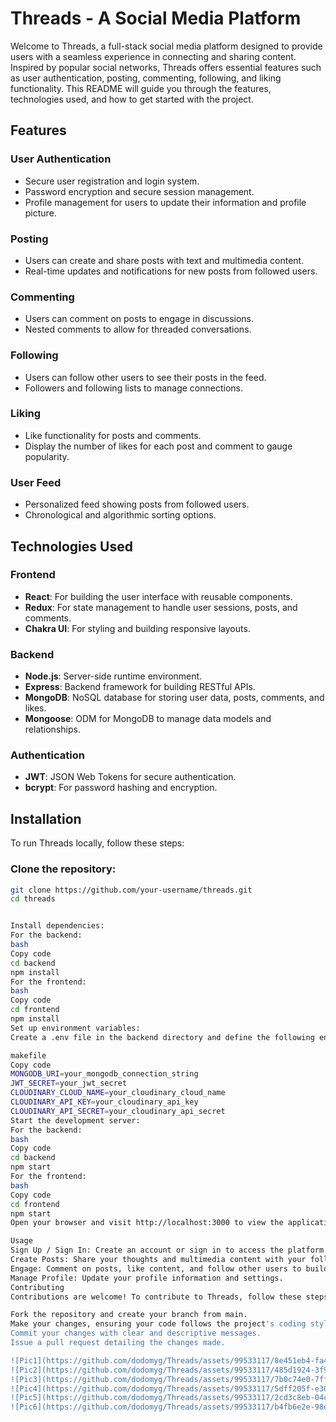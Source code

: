 # Threads - A Social Media Platform

Welcome to Threads, a full-stack social media platform designed to provide users with a seamless experience in connecting and sharing content. Inspired by popular social networks, Threads offers essential features such as user authentication, posting, commenting, following, and liking functionality. This README will guide you through the features, technologies used, and how to get started with the project.

## Features

### User Authentication
- Secure user registration and login system.
- Password encryption and secure session management.
- Profile management for users to update their information and profile picture.

### Posting
- Users can create and share posts with text and multimedia content.
- Real-time updates and notifications for new posts from followed users.

### Commenting
- Users can comment on posts to engage in discussions.
- Nested comments to allow for threaded conversations.

### Following
- Users can follow other users to see their posts in the feed.
- Followers and following lists to manage connections.

### Liking
- Like functionality for posts and comments.
- Display the number of likes for each post and comment to gauge popularity.

### User Feed
- Personalized feed showing posts from followed users.
- Chronological and algorithmic sorting options.

## Technologies Used

### Frontend
- **React**: For building the user interface with reusable components.
- **Redux**: For state management to handle user sessions, posts, and comments.
- **Chakra UI**: For styling and building responsive layouts.

### Backend
- **Node.js**: Server-side runtime environment.
- **Express**: Backend framework for building RESTful APIs.
- **MongoDB**: NoSQL database for storing user data, posts, comments, and likes.
- **Mongoose**: ODM for MongoDB to manage data models and relationships.

### Authentication
- **JWT**: JSON Web Tokens for secure authentication.
- **bcrypt**: For password hashing and encryption.

## Installation

To run Threads locally, follow these steps:

### Clone the repository:
```bash
git clone https://github.com/your-username/threads.git
cd threads


Install dependencies:
For the backend:
bash
Copy code
cd backend
npm install
For the frontend:
bash
Copy code
cd frontend
npm install
Set up environment variables:
Create a .env file in the backend directory and define the following environment variables:

makefile
Copy code
MONGODB_URI=your_mongodb_connection_string
JWT_SECRET=your_jwt_secret
CLOUDINARY_CLOUD_NAME=your_cloudinary_cloud_name
CLOUDINARY_API_KEY=your_cloudinary_api_key
CLOUDINARY_API_SECRET=your_cloudinary_api_secret
Start the development server:
For the backend:
bash
Copy code
cd backend
npm start
For the frontend:
bash
Copy code
cd frontend
npm start
Open your browser and visit http://localhost:3000 to view the application.

Usage
Sign Up / Sign In: Create an account or sign in to access the platform.
Create Posts: Share your thoughts and multimedia content with your followers.
Engage: Comment on posts, like content, and follow other users to build your network.
Manage Profile: Update your profile information and settings.
Contributing
Contributions are welcome! To contribute to Threads, follow these steps:

Fork the repository and create your branch from main.
Make your changes, ensuring your code follows the project's coding style.
Commit your changes with clear and descriptive messages.
Issue a pull request detailing the changes made.

![Pic1](https://github.com/dodomyg/Threads/assets/99533117/8e451eb4-fa4b-48c7-871c-329470461c7f)
![Pic2](https://github.com/dodomyg/Threads/assets/99533117/485d1924-3f9e-4556-ae24-df3649917d07)
![Pic3](https://github.com/dodomyg/Threads/assets/99533117/7b0c74e0-7ffd-4555-9174-3cb7723cb77a)
![Pic4](https://github.com/dodomyg/Threads/assets/99533117/5dff205f-e307-48e8-85c6-7697f36b81fc)
![Pic5](https://github.com/dodomyg/Threads/assets/99533117/2cd3c8eb-04c9-474d-b500-972fd727c640)
![Pic6](https://github.com/dodomyg/Threads/assets/99533117/b4fb6e2e-98ed-4dee-b3aa-650fcda8805f)
